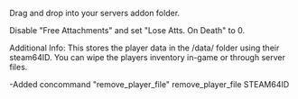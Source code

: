 Drag and drop into your servers addon folder. 

Disable "Free Attachments" and set "Lose Atts. On Death" to 0.

Additional Info:
This stores the player data in the /data/ folder using their steam64ID. You can wipe the players inventory in-game or through server files.

-Added concommand "remove_player_file"
remove_player_file STEAM64ID
